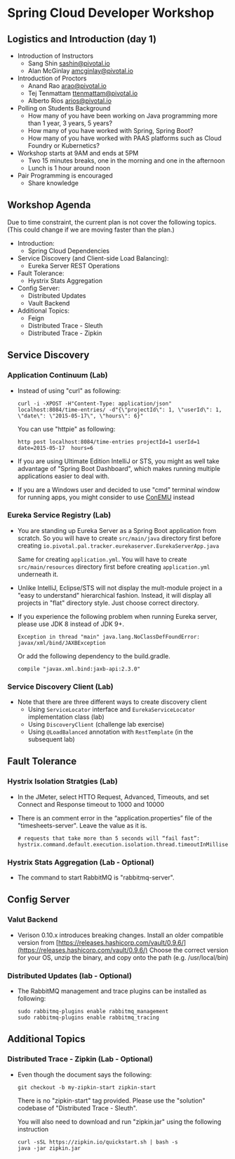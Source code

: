 # Spring Cloud Developer Workshop

## Logistics and Introduction (day 1)

-   Introduction of Instructors 
    -   Sang Shin [sashin@pivotal.io](mailto:sashin@pivotal.io)
    -   Alan McGinlay [amcginlay@pivotal.io](mailto:amcginlay@pivotal.io)
-   Introduction of Proctors
    -   Anand Rao [arao@pivotal.io](mailto:arao@pivotal.io)
    -   Tej Tenmattam [ttenmattam@pivotal.io](mailto:ttenmattam@pivotal.io)
    -   Alberto Rios [arios@pivotal.io](mailto:arios@pivotal.io) 
-   Polling on Students Background
    -   How many of you have been working on Java programming more than 
        1 year, 3 years, 5 years?
    -   How many of you have worked with Spring, Spring Boot?
    -   How many of you have worked with PAAS platforms such as Cloud Foundry
        or Kubernetics?
-   Workshop starts at 9AM and ends at 5PM
    -   Two 15 minutes breaks, one in the morning and one in the afternoon
    -   Lunch is 1 hour around noon
-   Pair Programming is encouraged
    -   Share knowledge

## Workshop Agenda

Due to time constraint, the current plan is not cover the following topics. 
(This could change if we are moving faster than the plan.) 

- Introduction: 
  -   Spring Cloud Dependencies
- Service Discovery (and Client-side Load Balancing): 
  -   Eureka Server REST Operations
- Fault Tolerance: 
  -   Hystrix Stats Aggregation
- Config Server: 
  -   Distributed Updates
  -   Vault Backend
- Additional Topics:
  -   Feign
  -   Distributed Trace - Sleuth
  -   Distributed Trace - Zipkin

## Service Discovery

### Application Continuum (Lab)

-   Instead of using "curl" as following:

    ```
    curl -i -XPOST -H"Content-Type: application/json" localhost:8084/time-entries/ -d"{\"projectId\": 1, \"userId\": 1, \"date\": \"2015-05-17\", \"hours\": 6}"
    ```
    You can use "httpie" as following:
    
    ```
    http post localhost:8084/time-entries projectId=1 userId=1 date=2015-05-17  hours=6
    ```
    
-   If you are using Ultimate Edition IntelliJ or STS, you might as well take
    advantage of "Spring Boot Dashboard", which makes running multiple applications
    easier to deal with.
    
-   If you are a Windows user and decided to use "cmd" terminal window for
    running apps, you might consider to use [ConEMU](https://conemu.github.io/) instead

### Eureka Service Registry (Lab)

-   You are standing up Eureka Server as a Spring Boot application from
    scratch.  So you will have to create `src/main/java` directory first before
    creating `io.pivotal.pal.tracker.eurekaserver.EurekaServerApp.java`
    
    Same for creating `application.yml`. You will have to create 
    `src/main/resources` directory first before creating `application.yml`
    underneath it.
    
-   Unlike IntelliJ, Eclipse/STS will not display the 
    mult-module project 
    in a "easy to understand" hierarchical fashion. Instead, it will
    display all projects in "flat" directory style. Just
    choose correct directory.
    
-   If you experience the following problem when running Eureka
    server, please use JDK 8 instead of JDK 9+. 
    
    ```
    Exception in thread "main" java.lang.NoClassDefFoundError: javax/xml/bind/JAXBException
    ``` 
    
    Or add the following dependency to the build.gradle.
    
    ```
    compile "javax.xml.bind:jaxb-api:2.3.0"
    ```
    
### Service Discovery Client (Lab)

-   Note that there are three different ways to create discovery client
    -   Using `ServiceLocator` interface and `EurekaServiceLocator` 
        implementation class (lab)
    -   Using `DiscoveryClient` (challenge lab exercise)
    -   Using `@LoadBalanced` annotation with `RestTemplate` (in the subsequent lab)
    
## Fault Tolerance

### Hystrix Isolation Stratgies (Lab)

-   In the JMeter, select HTTO Request, Advanced, Timeouts, and
    set Connect and Response timeout to 1000 and 10000

-   There is an comment error in the “application.properties” file
    of the "timesheets-server". Leave the value as it is.
    
    ```
    # requests that take more than 5 seconds will “fail fast”:
    hystrix.command.default.execution.isolation.thread.timeoutInMilliseconds=2000
    ```
    
### Hystrix Stats Aggregation (Lab - Optional)

-   The command to start RabbitMQ is "rabbitmq-server".

## Config Server

### Valut Backend

-   Verison 0.10.x introduces breaking changes.
    Install an older compatible version from [https://releases.hashicorp.com/vault/0.9.6/](https://releases.hashicorp.com/vault/0.9.6/)
    Choose the correct version for your OS, unzip the binary, and copy onto the path (e.g. /usr/local/bin)

### Distributed Updates (lab - Optional)

-   The RabbitMQ management and trace plugins can be installed as following:

    ```
    sudo rabbitmq-plugins enable rabbitmq_management
    sudo rabbitmq-plugins enable rabbitmq_tracing
    ```

## Additional Topics

### Distributed Trace - Zipkin (Lab - Optional)

-   Even though the document says the following:

    ```
    git checkout -b my-zipkin-start zipkin-start
    ```
    
    There is no "zipkin-start" tag provided.  Please use the "solution" codebase of 
    "Distributed Trace - Sleuth".
    
    You will also need to download and run "zipkin.jar" using the following instruction
    
    ```
    curl -sSL https://zipkin.io/quickstart.sh | bash -s
    java -jar zipkin.jar
    ```
    
  
